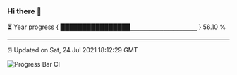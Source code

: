 ### Hi there 👋

⏳ Year progress { ████████████████▁▁▁▁▁▁▁▁▁▁▁▁▁▁ } 56.10 %

---

⏰ Updated on Sat, 24 Jul 2021 18:12:29 GMT

![Progress Bar CI](https://github.com/liununu/liununu/workflows/Progress%20Bar%20CI/badge.svg)
